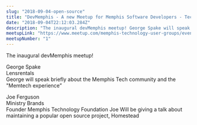 ```yaml
---
slug: "2018-09-04-open-source"
title: "DevMemphis - A new Meetup for Memphis Software Developers - Tech Community and Open Source"
date: "2018-09-04T22:12:03.284Z"
description: "The inaugural devMemphis meetup! George Spake will speak briefly about the Memphis Tech community and Joe Ferguson Will be giving a talk about maintaining a popular open source project."
meetupLink: "https://www.meetup.com/memphis-technology-user-groups/events/nndddqyxmbgb/"
meetupNumber: "1"
---
```


The inaugural devMemphis meetup!

George Spake  
Lensrentals  
George will speak briefly about the Memphis Tech community and the "Memtech experience”

Joe Ferguson  
Ministry Brands  
Founder Memphis Technology Foundation
Joe Will be giving a talk about maintaining a popular open source project, Homestead
